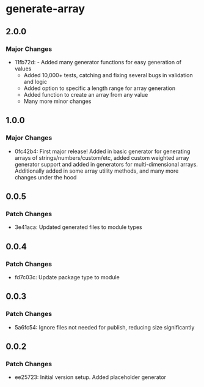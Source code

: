 # generate-array

## 2.0.0

### Major Changes

- 11fb72d: - Added many generator functions for easy generation of values
  - Added 10,000+ tests, catching and fixing several bugs in validation and logic
  - Added option to specific a length range for array generation
  - Added function to create an array from any value
  - Many more minor changes

## 1.0.0

### Major Changes

- 0fc42b4: First major release! Added in basic generator for generating arrays of strings/numbers/custom/etc, added custom weighted array generator support and added in generators for multi-dimensional arrays. Additionally added in some array utility methods, and many more changes under the hood

## 0.0.5

### Patch Changes

- 3e41aca: Updated generated files to module types

## 0.0.4

### Patch Changes

- fd7c03c: Update package type to module

## 0.0.3

### Patch Changes

- 5a6fc54: Ignore files not needed for publish, reducing size significantly

## 0.0.2

### Patch Changes

- ee25723: Initial version setup. Added placeholder generator
